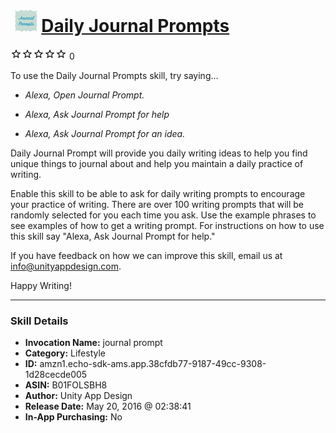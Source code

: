 # &nbsp;<img src="skill_icon" alt="Daily Journal Prompts icon" width="36"> [Daily Journal Prompts](http://alexa.amazon.com/#skills/amzn1.echo-sdk-ams.app.38cfdb77-9187-49cc-9308-1d28cecde005)
![0 stars](../../images/ic_star_border_black_18dp_1x.png)![0 stars](../../images/ic_star_border_black_18dp_1x.png)![0 stars](../../images/ic_star_border_black_18dp_1x.png)![0 stars](../../images/ic_star_border_black_18dp_1x.png)![0 stars](../../images/ic_star_border_black_18dp_1x.png) 0

To use the Daily Journal Prompts skill, try saying...

* *Alexa, Open Journal Prompt.*

* *Alexa, Ask Journal Prompt for help*

* *Alexa, Ask Journal Prompt for an idea.*

Daily Journal Prompt will provide you daily writing ideas to help you find unique things to journal about and help you maintain a daily practice of writing. 

Enable this skill to be able to ask for daily writing prompts to encourage your practice of writing. There are over 100 writing prompts that will be randomly selected for you each time you ask. Use the example phrases to see examples of how to get a writing prompt. For instructions on how to use this skill say "Alexa, Ask Journal Prompt for help."

If you have feedback on how we can improve this skill, email us at info@unityappdesign.com.

Happy Writing!

***

### Skill Details

* **Invocation Name:** journal prompt
* **Category:** Lifestyle
* **ID:** amzn1.echo-sdk-ams.app.38cfdb77-9187-49cc-9308-1d28cecde005
* **ASIN:** B01FOLSBH8
* **Author:** Unity App Design
* **Release Date:** May 20, 2016 @ 02:38:41
* **In-App Purchasing:** No
